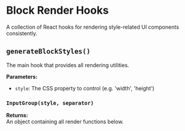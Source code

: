 # Block Render Hooks

A collection of React hooks for rendering style-related UI components consistently.

## `generateBlockStyles()`

The main hook that provides all rendering utilities.  

**Parameters:**  

- `style`: The CSS property to control (e.g. 'width', 'height')

### `InputGroup(style, separator)`

**Returns:**  
An object containing all render functions below.
